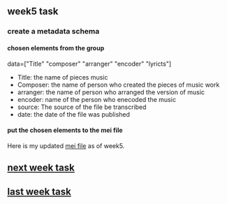 ## week5 task
### create a metadata schema
#### chosen elements from the group
data=["Title" "composer" "arranger" "encoder" "lyricts"]
- Title: the name of pieces music
- Composer: the name of person who created the pieces of music work
- arranger: the name of person who arranged the version of music
- encoder: name of the person who enecoded the music
- source: The source of the file be transcribed
- date: the date of the file was published
#### put the chosen elements to the mei file
Here is my updated [mei file](week5.mei) as of week5.


## [next week task](week7.md)
## [last week task](week4.md)

